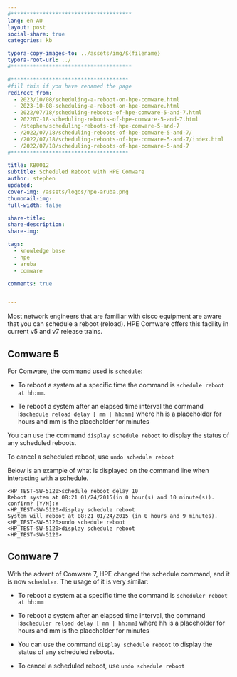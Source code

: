```yaml
---
#**************************************
lang: en-AU
layout: post
social-share: true
categories: kb

typora-copy-images-to: ../assets/img/${filename}
typora-root-url: ../
#**************************************

#*************************************
#fill this if you have renamed the page
redirect_from:
  - 2023/10/08/scheduling-a-reboot-on-hpe-comware.html
  - 2023-10-08-scheduling-a-reboot-on-hpe-comware.html
  - 2022/07/18/scheduling-reboots-of-hpe-comware-5-and-7.html
  - 202207-18-scheduling-reboots-of-hpe-comware-5-and-7.html
  - /stephen/scheduling-reboots-of-hpe-comware-5-and-7
  - /2022/07/18/scheduling-reboots-of-hpe-comware-5-and-7/
  - /2022/07/18/scheduling-reboots-of-hpe-comware-5-and-7/index.html
  - /2022/07/18/scheduling-reboots-of-hpe-comware-5-and-7
#*************************************

title: KB0012
subtitle: Scheduled Reboot with HPE Comware
author: stephen
updated:
cover-img: /assets/logos/hpe-aruba.png
thumbnail-img:
full-width: false

share-title:
share-description:
share-img:

tags:
  - knowledge base
  - hpe
  - aruba
  - comware

comments: true


---
```


Most network engineers that are familiar with cisco equipment are aware that you can schedule a reboot (reload). HPE Comware offers this facility in current v5 and v7 release trains.

## Comware 5

For Comware, the command used is `schedule`:

* To reboot a system at a specific time the command is `schedule reboot at hh:mm`.

* Te reboot a system after an elapsed time interval the command  is`schedule reload delay [ mm | hh:mm]` where hh is a placeholder for hours and mm is the placeholder for minutes

You can use the command `display schedule reboot` to display the status of any scheduled reboots.

To cancel a scheduled reboot, use `undo schedule reboot`

Below is an example of what is displayed on the command line when interacting with a schedule.

``` 
<HP_TEST-SW-5120>schedule reboot delay 10
Reboot system at 08:21 01/24/2015(in 0 hour(s) and 10 minute(s)). confirm? [Y/N]:Y
<HP_TEST-SW-5120>display schedule reboot
System will reboot at 08:21 01/24/2015 (in 0 hours and 9 minutes).
<HP_TEST-SW-5120>undo schedule reboot
<HP_TEST-SW-5120>display schedule reboot
<HP_TEST-SW-5120>
```

## Comware 7

With the advent of Comware 7, HPE changed the schedule command, and it is now `scheduler`. The usage of it is very similar:

* To reboot a system at a specific time the command is `scheduler reboot at hh:mm`

* To reboot a system after an elapsed time interval, the command  is`scheduler reload delay [ mm | hh:mm]` where hh is a placeholder for hours and mm is the placeholder for minutes

* You can use the command `display schedule reboot` to display the status of any scheduled reboots.

* To cancel a scheduled reboot, use `undo schedule reboot`
